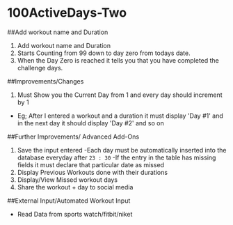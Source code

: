# 100ActiveDays-Two

##Add workout name and Duration

1. Add workout name and Duration
2. Starts Counting from 99 down to day zero from todays date.
3. When the Day Zero is reached it tells you that you have completed the challenge days.

##Improvements/Changes

1. Must Show you the Current Day from 1 and every day should increment by 1
 * Eg; After I entered a workout and a duration it must display 'Day #1' and in the next day it should display 'Day #2' and so on
 
##Further Improvements/ Advanced Add-Ons

1. Save the input entered
-Each day must be automatically inserted into the database everyday after `23 : 30`
-If the entry in the table has missing fields it must declare that particular date as missed
2. Display Previous Workouts done with their durations
3. Display/View Missed workout days
4. Share the workout + day to social media

##External Input/Automated Workout Input

* Read Data from sports watch/fitbit/niket
